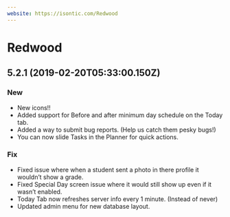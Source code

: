 ```yaml
---
website: https://isontic.com/Redwood
---
```


# Redwood

## 5.2.1 (2019-02-20T05:33:00.150Z)

### New

- New icons!!
- Added support for Before and after minimum day schedule on the Today tab.
- Added a way to submit bug reports. (Help us catch them pesky bugs!)
- You can now slide Tasks in the Planner for quick actions.

### Fix

- Fixed issue where when a student sent a photo in there profile it wouldn’t show a grade.
- Fixed Special Day screen issue where it would still show up even if it wasn’t enabled.
- Today Tab now refreshes server info every 1 minute. (Instead of never)
- Updated admin menu for new database layout.
